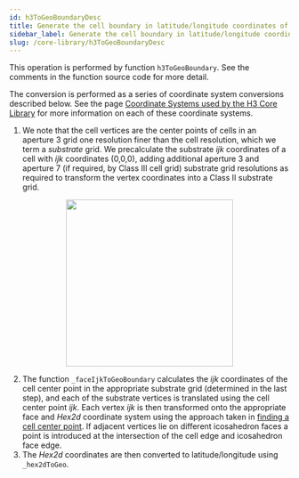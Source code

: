 ```yaml
---
id: h3ToGeoBoundaryDesc
title: Generate the cell boundary in latitude/longitude coordinates of an H3Index cell
sidebar_label: Generate the cell boundary in latitude/longitude coordinates of an H3Index cell
slug: /core-library/h3ToGeoBoundaryDesc
---
```


This operation is performed by function `h3ToGeoBoundary`. See the comments in the function source code for more detail.

The conversion is performed as a series of coordinate system conversions described below. See the page [Coordinate Systems used by the H3 Core Library](/docs/core-library/coordsystems) for more information on each of these coordinate systems.

1. We note that the cell vertices are the center points of cells in an aperture 3 grid one resolution finer than the cell resolution, which we term a *substrate* grid. We precalculate the substrate *ijk* coordinates of a cell with *ijk* coordinates (0,0,0), adding additional aperture 3 and aperture 7 (if required, by Class III cell grid) substrate grid resolutions as required to transform the vertex coordinates into a Class II substrate grid.

<div align="center">
  <img height="300" src="/images/substrate3.png" />
</div>

2. The function `_faceIjkToGeoBoundary` calculates the *ijk* coordinates of the cell center point in the appropriate substrate grid (determined in the last step), and each of the substrate vertices is translated using the cell center point *ijk*. Each vertex *ijk* is then transformed onto the appropriate face and *Hex2d* coordinate system using the approach taken in [finding a cell center point](/docs/core-library/h3ToGeoDesc). If adjacent vertices lie on different icosahedron faces a point is introduced at the intersection of the cell edge and icosahedron face edge.
3. The *Hex2d* coordinates are then converted to latitude/longitude using `_hex2dToGeo`.
